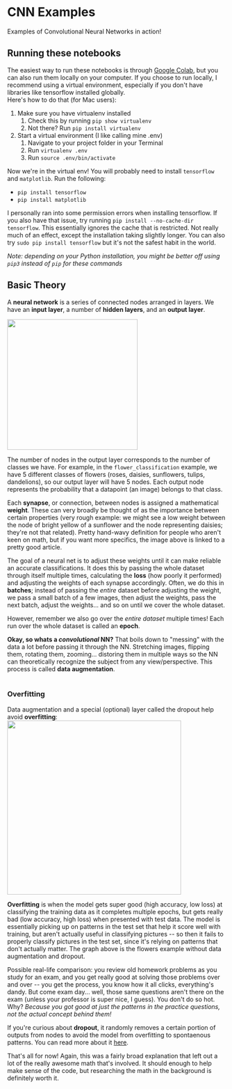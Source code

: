 # CNN Examples
Examples of Convolutional Neural Networks in action! 

## Running these notebooks
The easiest way to run these notebooks is through <a href="https://colab.research.google.com">Google Colab</a>, but you can also run them locally on your computer.
If you choose to run locally, I recommend using a virtual environment, especially if you don't have libraries like tensorflow installed globally.   
Here's how to do that (for Mac users):
1. Make sure you have virtualenv installed   
    1. Check this by running `pip show virtualenv`
    2. Not there? Run `pip install virtualenv`
2. Start a virtual environment (I like calling mine .env)
    1. Navigate to your project folder in your Terminal
    2. Run `virtualenv .env`
    3. Run `source .env/bin/activate`

Now we're in the virtual env! You will probably need to install `tensorflow` and `matplotlib`. Run the following:
* `pip install tensorflow`
* `pip install matplotlib`

I personally ran into some permission errors when installing tensorflow. If you also have that issue, try running `pip install --no-cache-dir tensorflow`. This essentially ignores the cache that is restricted. Not really much of an effect, except the installation taking slightly longer. You can also try `sudo pip install tensorflow` but it's not the safest habit in the world.

*Note: depending on your Python installation, you might be better off using `pip3` instead of `pip` for these commands*   


## Basic Theory
A **neural network** is a series of connected nodes arranged in layers. We have an **input layer**, a number of **hidden layers**, and an **output layer**. 
<br>

<a href="https://towardsdatascience.com/applied-deep-learning-part-1-artificial-neural-networks-d7834f67a4f6"><img src="https://miro.medium.com/v2/resize:fit:1400/format:webp/1*Gh5PS4R_A5drl5ebd_gNrg@2x.png" height=300></a>
<br>

The number of nodes in the output layer corresponds to the number of classes we have. For example, in the `flower_classification` example, we have 5 different classes of flowers (roses, daisies, sunflowers, tulips, dandelions), so our output layer will have 5 nodes. Each output node represents the probability that a datapoint (an image) belongs to that class.
<br>

Each **synapse**, or connection, between nodes is assigned a mathematical **weight**. These can very broadly be thought of as the importance between certain properties (very rough example: we might see a low weight between the node of bright yellow of a sunflower and the node representing daisies; they're not that related). Pretty hand-wavy definition for people who aren't keen on math, but if you want more specifics, the image above is linked to a pretty good article.
<br>

The goal of a neural net is to adjust these weights until it can make reliable an accurate classifications. It does this by passing the whole dataset through itself multiple times, calculating the **loss** (how poorly it performed) and adjusting the weights of each synapse accordingly. Often, we do this in **batches**; instead of passing the *entire* dataset before adjusting the weight, we pass a small batch of a few images, then adjust the weights, pass the next batch, adjust the weights... and so on until we cover the whole dataset.
<br>

However, remember we also go over the *entire dataset* multiple times! Each run over the whole dataset is called an **epoch**.
<br>

**Okay, so whats a *convolutional* NN?** That boils down to "messing" with the data a lot before passing it through the NN. Stretching images, flipping them, rotating them, zooming... distoring them in multiple ways so the NN can theoretically recognize the subject from any view/perspective. This process is called **data augmentation**.   
<br>

### Overfitting
Data augmentation and a special (optional) layer called the dropout help avoid **overfitting**:
<br>
<img src='https://drive.google.com/uc?id=1IR65_95QP5ov5L9Ha2k6FuHRfgQlAsio' height=400>


**Overfitting** is when the model gets super good (high accuracy, low loss) at classifying the training data as it completes multiple epochs, but gets really bad (low accuracy, high loss) when presented with test data. The model is essentially picking up on patterns in the test set that help it score well with training, but aren't actually useful in classifying pictures -- so then it fails to properly classify pictures in the test set, since it's relying on patterns that don't actually matter. The graph above is the flowers example without data augmentation and dropout.   

Possible real-life comparison: you review old homework problems as you study for an exam, and you get really good at solving those  problems over and over -- you get the process, you know how it all clicks, everything's dandy. But come exam day... well, those same questions aren't there on the exam (unless your professor is super nice, I guess). You don't do so hot. Why? *Because you got good at just the patterns in the practice questions, not the actual concept behind them!*

If you're curious about **dropout**, it randomly removes a certain portion of outputs from nodes to avoid the model from overfitting to spontaenous patterns. You can read more about it <a href="https://keras.io/api/layers/regularization_layers/dropout/#:~:text=The%20Dropout%20layer%20randomly%20sets,over%20all%20inputs%20is%20unchanged.">here</a>.



That's all for now! Again, this was a fairly broad explanation that left out a lot of the really awesome math that's involved. It should enough to help make sense of the code, but researching the math in the background is definitely worth it.